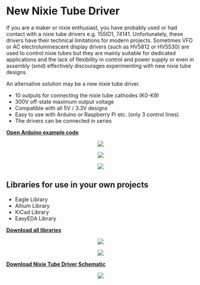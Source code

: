 # New Nixie Tube Driver
If you are a maker or nixie enthusiast, you have probably used or had contact with a nixie tube drivers e.g. 155ID1, 74141. Unfortunately, these drivers have their technical limitations for modern projects. Sometimes VFD or AC electroluminescent display drivers (such as HV5812 or HV5530) are used to control nixie tubes but they are mainly suitable for dedicated applications and the lack of flexibility in control and power supply or even in assembly (smd) effectively discourages experimenting with new nixie tube designs.

An alternative solution may be a new nixie tube driver.
* 10 outputs for connecting the nixie tube cathodes (K0-K9)
* 300V off-state maximum output voltage
* Compatible with all 5V / 3.3V designs
* Easy to use with Arduino or Raspberry Pi etc. (only 3 control lines)
* The drivers can be connected in series

**<a href="https://github.com/marcinsaj/Nixie-Tube-Driver/blob/master/example/Nixie-Tube-Driver.ino">Open Arduino example code</a>**

<p align="center"><img src="https://github.com/marcinsaj/Nixie-Tube-Driver/blob/master/extras/nixie-tube-driver-cover.jpg"></p>
<p align="center"><img src="https://github.com/marcinsaj/Nixie-Tube-Driver/blob/master/extras/nixie-tube-driver.jpg"></p>
<p align="center"><img src="https://github.com/marcinsaj/Nixie-Tube-Driver/blob/master/extras/nixie-tube-driver-diagram.jpg"></p>

## Libraries for use in your own projects
* Eagle Library
* Altium Library
* KiCad Library
* EasyEDA Library

**<a href="https://github.com/marcinsaj/Nixie-Tube-Driver/raw/master/library/Library-Eagle-Altium-KiCad-EasyEDA.zip" download="Library - Eagle Altium KiCad EasyEDA ">Download all libraries</a>**

<p align="center"><img src="https://github.com/marcinsaj/Nixie-Tube-Driver/blob/master/extras/nixie-tube-driver-library.jpg"></p>


<p align="center"><img src="https://github.com/marcinsaj/Nixie-Tube-Driver/blob/master/extras/nixie-tube-driver-schematic.png"></p>

**<a href="https://github.com/marcinsaj/Nixie-Tube-Driver/raw/master/datasheet/Nixie-Tube-Driver-Schematic.pdf">Download Nixie Tube Driver Schematic</a>**
<p align="center"><img src="https://github.com/marcinsaj/Nixie-Tube-Driver/blob/master/extras/nixie-tube-driver-pcb.jpg"></p>
